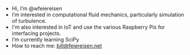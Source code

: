 - Hi, I’m @wfeiereisen
- I’m interested in computational fluid mechanics, particularly simulation of turbulence.
- I'm also interested in IoT and use the various Raspberry Pis for interfacing projects.
- I’m currently learning SciPy
- How to reach me: bill@feiereisen.net

<!---
wfeiereisen/wfeiereisen is a ✨ special ✨ repository because its `README.md` (this file) appears on your GitHub profile.
You can click the Preview link to take a look at your changes.
--->

